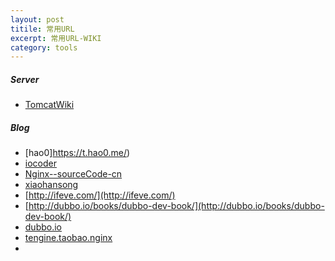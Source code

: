 ```yaml
---
layout: post
titile: 常用URL
excerpt: 常用URL-WIKI
category: tools
---
```


##### Server

- [TomcatWiki](https://wiki.apache.org/tomcat/)


##### Blog


- [hao0]https://t.hao0.me/)
- [iocoder](http://www.iocoder.cn/)
- [Nginx--sourceCode-cn](https://github.com/chronolaw/annotated_nginx)
- [xiaohansong](http://blog.xiaohansong.com/)
- [http://ifeve.com/](http://ifeve.com/)
- [http://dubbo.io/books/dubbo-dev-book/](http://dubbo.io/books/dubbo-dev-book/)
- [dubbo.io](http://dubbo.io/)
- [tengine.taobao.nginx](http://tengine.taobao.org/book/index.html)
- 
